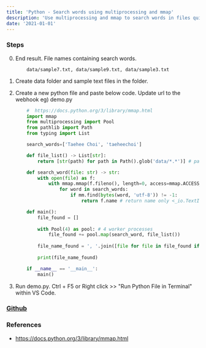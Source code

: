 ```yaml
---
title: 'Python - Search words using multiprocessing and mmap'
description: 'Use multiprocessing and mmap to search words in files quickly'
date: '2021-01-01'
---
```

### Steps
0. End result. File names containing search words.
    ```
        data/sample7.txt, data/sample9.txt, data/sample3.txt
    ```
1. Create data folder and sample text files in the folder.

2. Create a new python file and paste below code. Update url to the webhook eg) demo.py
    ```python
        #  https://docs.python.org/3/library/mmap.html
        import mmap
        from multiprocessing import Pool
        from pathlib import Path
        from typing import List

        search_words=['Taehee Choi', 'taeheechoi']

        def file_list() -> List[str]:
            return [str(path) for path in Path().glob('data/*.*')] # path for all files in data folder

        def search_word(file: str) -> str:
            with open(file) as f:
                with mmap.mmap(f.fileno(), length=0, access=mmap.ACCESS_READ) as mm:
                    for word in search_words:
                        if mm.find(bytes(word, 'utf-8')) != -1:
                            return f.name # return name only <_io.TextIOWrapper name='data/sample9.txt' mode='r' encoding='utf-8'>

        def main():
            file_found = []
            
            with Pool(4) as pool: # 4 worker processes
                file_found += pool.map(search_word, file_list())
            
            file_name_found = ', '.join([file for file in file_found if file]) 
            
            print(file_name_found)

        if __name__ == '__main__':
            main()
    ```
5. Run demo.py. Ctrl + F5 or Right click >> "Run Python File in Terminal"  within VS Code.

### [Github](https://github.com/az-09/python-search-words-using-multiprocessing-mmap.git)

### References
- https://docs.python.org/3/library/mmap.html
